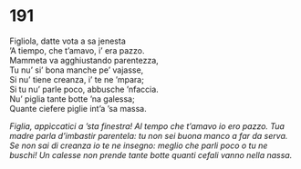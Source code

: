 # 191
  
Figliola, datte vota a sa jenesta  
’A tiempo, che t’amavo, i’ era pazzo.  
Mammeta va agghiustando parentezza,  
Tu nu’ si’ bona manche pe’ vajasse,  
Si nu’ tiene creanza, i’ te ne ’mpara;  
Si tu nu’ parle poco, abbusche ’nfaccia.  
Nu’ piglia tante botte ’na galessa;  
Quante ciefere piglie int’a ’sa massa.

*Figlia, appìccatici a ’sta finestra!
Al tempo che t’amavo io ero pazzo.
Tua madre parla d’imbastir parentela:
tu non sei buona manco a far da serva.
Se non sai di creanza io te ne insegno:
meglio che parli poco o tu ne buschi!
Un calesse non prende tante botte
quanti cefali vanno nella nassa.*


